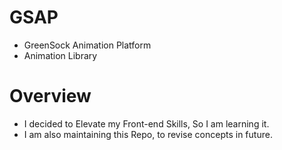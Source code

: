 # GSAP 
- GreenSock Animation Platform
- Animation Library
# Overview
- I decided to Elevate my Front-end Skills, So I am learning it.
- I am also maintaining this Repo, to revise concepts in future.
